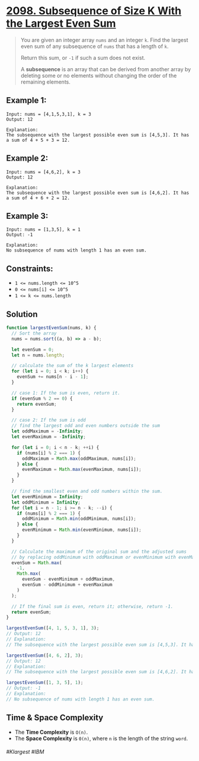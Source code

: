 # [2098. Subsequence of Size K With the Largest Even Sum](https://leetcode.ca/2021-12-21-2098-Subsequence-of-Size-K-With-the-Largest-Even-Sum/)

> You are given an integer array `nums` and an integer `k`. Find the largest even sum of any subsequence of `nums` that has a length of `k`.
>
> Return this sum, or `-1` if such a sum does not exist.
>
> A **subsequence** is an array that can be derived from another array by deleting some or no elements without changing the order of the remaining elements.

## Example 1:
````
Input: nums = [4,1,5,3,1], k = 3
Output: 12

Explanation:
The subsequence with the largest possible even sum is [4,5,3]. It has a sum of 4 + 5 + 3 = 12.
````
## Example 2:
````
Input: nums = [4,6,2], k = 3
Output: 12

Explanation:
The subsequence with the largest possible even sum is [4,6,2]. It has a sum of 4 + 6 + 2 = 12.
````
## Example 3:
````
Input: nums = [1,3,5], k = 1
Output: -1

Explanation:
No subsequence of nums with length 1 has an even sum.
````

## Constraints:
- `1 <= nums.length <= 10^5`
- `0 <= nums[i] <= 10^5`
- `1 <= k <= nums.length`

## Solution
````ts
function largestEvenSum(nums, k) {
  // Sort the array
  nums = nums.sort((a, b) => a - b);

  let evenSum = 0;
  let n = nums.length;

  // calculate the sum of the k largest elements
  for (let i = 0; i < k; i++) {
    evenSum += nums[n - i - 1];
  }

  // case 1: If the sum is even, return it.
  if (evenSum % 2 == 0) {
    return evenSum;
  }

  // case 2: If the sum is odd
  // find the largest odd and even numbers outside the sum
  let oddMaximum = -Infinity;
  let evenMaximum = -Infinity;

  for (let i = 0; i < n - k; ++i) {
    if (nums[i] % 2 === 1) {
      oddMaximum = Math.max(oddMaximum, nums[i]);
    } else {
      evenMaximum = Math.max(evenMaximum, nums[i]);
    }
  }

  // find the smallest even and odd numbers within the sum.
  let evenMinimum = Infinity;
  let oddMinimum = Infinity;
  for (let i = n - 1; i >= n - k; --i) {
    if (nums[i] % 2 === 1) {
      oddMinimum = Math.min(oddMinimum, nums[i]);
    } else {
      evenMinimum = Math.min(evenMinimum, nums[i]);
    }
  }

  // Calculate the maximum of the original sum and the adjusted sums
  // by replacing oddMinimum with oddMaximum or evenMinimum with evenMaximum
  evenSum = Math.max(
    -1,
    Math.max(
      evenSum - evenMinimum + oddMaximum,
      evenSum - oddMinimum + evenMaximum
    )
  );

  // If the final sum is even, return it; otherwise, return -1.
  return evenSum;
}

largestEvenSum([4, 1, 5, 3, 1], 3);
// Output: 12
// Explanation:
// The subsequence with the largest possible even sum is [4,5,3]. It has a sum of 4 + 5 + 3 = 12.

largestEvenSum([4, 6, 2], 3);
// Output: 12
// Explanation:
// The subsequence with the largest possible even sum is [4,6,2]. It has a sum of 4 + 6 + 2 = 12.

largestEvenSum([1, 3, 5], 1);
// Output: -1
// Explanation:
// No subsequence of nums with length 1 has an even sum.

````

## Time & Space Complexity
- The **Time Complexity** is `O(n)`.
- The **Space Complexity** is `0(n)`, where `n` is the length of the string `word`.


###### #Klargest #IBM
